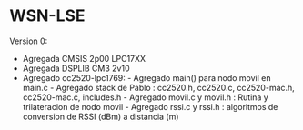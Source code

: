 WSN-LSE
=======
Version 0:
- Agregada CMSIS 2p00 LPC17XX
- Agregada DSPLIB CM3 2v10
- Agregado cc2520-lpc1769:
      - Agregado main() para nodo movil en main.c
      - Agregado stack de Pablo : cc2520.h, cc2520.c, cc2520-mac.h, cc2520-mac.c, includes.h
      - Agregado movil.c y movil.h : Rutina y trilateracion de nodo movil
      - Agregado rssi.c y rssi.h : algoritmos de conversion de RSSI (dBm) a distancia (m)
